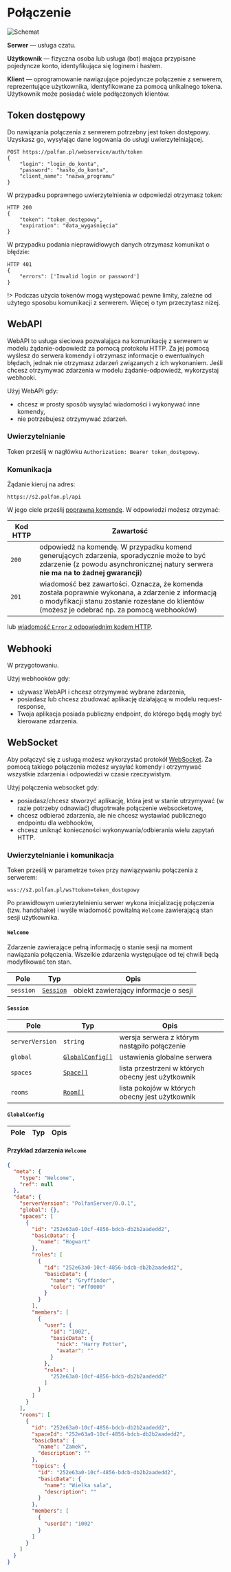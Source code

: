 # Połączenie

![Schemat](img/connection-arch.png)

**Serwer** — usługa czatu.

**Użytkownik** — fizyczna osoba lub usługa (bot) mająca przypisane pojedyncze konto, identyfikująca się loginem i hasłem.

**Klient** — oprogramowanie nawiązujące pojedyncze połączenie z serwerem, reprezentujące użytkownika, identyfikowane za pomocą unikalnego tokena. Użytkownik może posiadać wiele podłączonych klientów.

## Token dostępowy

Do nawiązania połączenia z serwerem potrzebny jest token dostępowy. Uzyskasz go, wysyłając dane logowania do usługi uwierzytelniającej.

    POST https://polfan.pl/webservice/auth/token
    {
	    "login": "login_do_konta",
	    "password": "hasło_do_konta",
	    "client_name": "nazwa_programu"
    }

W przypadku poprawnego uwierzytelnienia w odpowiedzi otrzymasz token:

    HTTP 200
    {
	    "token": "token_dostępowy",
	    "expiration": "data_wygaśnięcia"
    }

W przypadku podania nieprawidłowych danych otrzymasz komunikat o błędzie:

    HTTP 401
    {
	    "errors": ['Invalid login or password']
    }

!> Podczas użycia tokenów mogą występować pewne limity, zależne od użytego sposobu komunikacji z serwerem. Więcej o tym przeczytasz niżej.

## WebAPI

WebAPI to usługa sieciowa pozwalająca na komunikację z serwerem w modelu żądanie-odpowiedź za pomocą protokołu HTTP. Za jej pomocą wyślesz do serwera komendy i otrzymasz informacje o ewentualnych błędach, jednak nie otrzymasz zdarzeń związanych z ich wykonaniem. Jeśli chcesz otrzymywać zdarzenia w modelu żądanie-odpowiedź, wykorzystaj webhooki.

Użyj WebAPI gdy:

 - chcesz w prosty sposób wysyłać wiadomości i wykonywać inne komendy,
 - nie potrzebujesz otrzymywać zdarzeń.

### Uwierzytelnianie

Token prześlij w nagłówku `Authorization: Bearer token_dostępowy`. 

### Komunikacja

Żądanie kieruj na adres: 

`https://s2.polfan.pl/api`

W jego ciele prześlij [poprawną komendę](protocol.md). W odpowiedzi możesz otrzymać:

| Kod HTTP | Zawartość                                                                                                                                                                                         |
|----------|---------------------------------------------------------------------------------------------------------------------------------------------------------------------------------------------------|
| `200`    | odpowiedź na komendę. W przypadku komend generujących zdarzenia, sporadycznie może to być zdarzenie (z powodu asynchronicznej natury serwera **nie ma na to żadnej gwarancji**)                   |
| `201`    | wiadomość bez zawartości. Oznacza, że komenda została poprawnie wykonana, a zdarzenie z informacją o modyfikacji stanu zostanie rozesłane do klientów (możesz je odebrać np. za pomocą webhooków) |

lub [wiadomość `Error` z odpowiednim kodem HTTP](errors.md#globalne-kody-błędów).

## Webhooki

W przygotowaniu.

Użyj webhooków gdy:

 - używasz WebAPI i chcesz otrzymywać wybrane zdarzenia,
 - posiadasz lub chcesz zbudować aplikację działającą w modelu request-response,
 - Twoja aplikacja posiada publiczny endpoint, do którego będą mogły być kierowane zdarzenia.

## WebSocket

Aby połączyć się z usługą możesz wykorzystać protokół [WebSocket](https://developer.mozilla.org/en-US/docs/Web/API/WebSocket). Za pomocą takiego połączenia możesz wysyłać komendy i otrzymywać wszystkie zdarzenia i odpowiedzi w czasie rzeczywistym.

Użyj połączenia websocket gdy:

- posiadasz/chcesz stworzyć aplikację, która jest w stanie utrzymywać (w razie potrzeby odnawiać) długotrwałe połączenie websocketowe,
- chcesz odbierać zdarzenia, ale nie chcesz wystawiać publicznego endpointu dla webhooków,
- chcesz uniknąć konieczności wykonywania/odbierania wielu zapytań HTTP.

### Uwierzytelnianie i komunikacja

Token prześlij w parametrze `token` przy nawiązywaniu połączenia z serwerem: 

`wss://s2.polfan.pl/ws?token=token_dostępowy`

Po prawidłowym uwierzytelnieniu serwer wykona inicjalizację połączenia (tzw. handshake) i wyśle wiadomość powitalną `Welcome` zawierającą stan sesji użytkownika.

#### `Welcome`

Zdarzenie zawierające pełną informację o stanie sesji na moment nawiązania połączenia. Wszelkie zdarzenia występujące od tej chwili będą modyfikować ten stan.

| Pole      | Typ                                | Opis                                  |
|-----------|------------------------------------|---------------------------------------|
| `session` | [`Session`](connection.md#session) | obiekt zawierający informacje o sesji |

#### `Session`

| Pole            | Typ                                            | Opis                                               |
|-----------------|------------------------------------------------|----------------------------------------------------|
| `serverVersion` | `string`                                       | wersja serwera z którym nastąpiło połączenie       |
| `global`        | [`GlobalConfig[]`](connection.md#globalconfig) | ustawienia globalne serwera                        |
| `spaces`        | [`Space[]`](spaces.md#space)                   | lista przestrzeni w których obecny jest użytkownik |
| `rooms`         | [`Room[]`](rooms.md#room)                      | lista pokojów w których obecny jest użytkownik     |

#### `GlobalConfig`

| Pole      | Typ                     | Opis                                  |
|-----------|-------------------------|---------------------------------------|

#### Przykład zdarzenia `Welcome`

```json
{
  "meta": {
    "type": "Welcome",
    "ref": null
  },
  "data": {
    "serverVersion": "PolfanServer/0.0.1",
    "global": {},
    "spaces": [
      {
        "id": "252e63a0-10cf-4856-bdcb-db2b2aadedd2",
        "basicData": {
          "name": "Hogwart"
        },
        "roles": [
          {
            "id": "252e63a0-10cf-4856-bdcb-db2b2aadedd2",
            "basicData": {
              "name": "Gryffindor",
              "color": "#ff0000"
            }
          }
        ],
        "members": [
          {
            "user": {
              "id": "1002",
              "basicData": {
                "nick": "Harry Potter",
                "avatar": ""
              }
            },
            "roles": [
              "252e63a0-10cf-4856-bdcb-db2b2aadedd2"
            ]
          }
        ]
      }
    ],
    "rooms": [
      {
        "id": "252e63a0-10cf-4856-bdcb-db2b2aadedd2",
        "spaceId": "252e63a0-10cf-4856-bdcb-db2b2aadedd2",
        "basicData": {
          "name": "Zamek",
          "description": ""
        },
        "topics": {
          "id": "252e63a0-10cf-4856-bdcb-db2b2aadedd2",
          "basicData": {
            "name": "Wielka sala",
            "description": ""
          }
        },
        "members": [
          {
            "userId": "1002"
          }
        ]
      }
    ]
  }
}
```